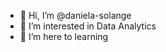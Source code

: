 - 👋 Hi, I’m @daniela-solange
- 👀 I’m interested in Data Analytics 
- 🌱 I’m here to learning

<!---
daniela-solange/daniela-solange is a ✨ special ✨ repository because its `README.md` (this file) appears on your GitHub profile.
You can click the Preview link to take a look at your changes.
--->
